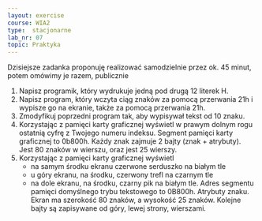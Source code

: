 ```yaml
---
layout: exercise
course: WIA2
type:  stacjonarne
lab_nr: 07
topic: Praktyka
---
```

Dzisiejsze zadanka proponuję realizować samodzielnie przez ok. 45 minut, potem omówimy je razem, publicznie
1. Napisz programik, który wydrukuje jedną pod drugą 12 literek H.
1. Napisz program, który wczyta ciąg znaków za pomocą przerwania 21h i wypisze go na
ekranie, także za pomocą przerwania 21h.
2. Zmodyfikuj poprzedni program tak, aby wypisywał tekst od 10 znaku.
3. Korzystając z pamięci karty graficznej wyświetl w prawym dolnym rogu ostatnią cyfrę z
Twojego numeru indeksu. Segment pamięci karty graficznej to 0b800h. Każdy znak
zajmuje 2 bajty (znak + atrybuty). Jest 80 znaków w wierszu, oraz jest 25 wierszy.
4. Korzystając z pamięci karty graficznej wyświetl
   - na samym środku ekranu czerwone serduszko na białym tle
   - u góry ekranu, na środku, czerwony trefl na czarnym tle
   - na dole ekranu, na środku, czarny pik na białym tle. Adres segmentu pamięci
domyślnego trybu tekstowego to 0B800h. Atrybuty znaku. Ekran ma szerokość 80
znaków, a wysokość 25 znaków. Kolejne bajty są zapisywane od góry, lewej strony,
wierszami.